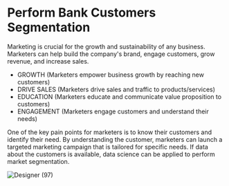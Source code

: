 # Perform Bank Customers Segmentation

Marketing is crucial for the growth and sustainability of any business.
Marketers can help build the company's brand, engage customers, grow revenue, and increase sales.
- GROWTH (Marketers empower business growth by reaching new customers)
- DRIVE SALES (Marketers drive sales and traffic to products/services)
- EDUCATION (Marketers educate and communicate value proposition to customers)
- ENGAGEMENT (Marketers engage customers and understand their needs)

One of the key pain points for marketers is to know their customers and identify their need. By understanding the customer, marketers can launch a targeted marketing campaign that is tailored for specific needs. If data about the customers is available, data science can be applied to perform market segmentation.

![Designer (97)](https://github.com/Gabor-Depo/Perform-Bank-Customers-Segmentation/assets/139584904/866e6e7f-8a13-4d34-b1cb-7ae39f5e8fdf)
